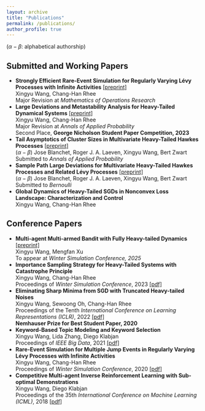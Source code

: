 ```yaml
---
layout: archive
title: "Publications"
permalink: /publications/
author_profile: true
---
```


($\alpha-\beta$: alphabetical authorship)


Submitted and Working Papers
------

- **Strongly Efficient Rare-Event Simulation for Regularly Varying Lévy Processes with Infinite Activities** [[preprint]](https://arxiv.org/pdf/2309.13820) <br>
  Xingyu Wang, Chang-Han Rhee <br>
  Major Revision at *Mathematics of Operations Research*
- **Large Deviations and Metastability Analysis for Heavy-Tailed Dynamical Systems** [[preprint]](https://arxiv.org/pdf/2307.03479.pdf) <br>
  Xingyu Wang, Chang-Han Rhee <br>
  Major Revision at *Annals of Applied Probability* <br>
  Second Place, **George Nicholson Student Paper Competition, 2023**
- **Tail Asymptotics of Cluster Sizes in Multivariate Heavy-Tailed Hawkes Processes** [[preprint]](https://arxiv.org/pdf/2503.01004) <br>
  ($\alpha-\beta$) Jose Blanchet, Roger J. A. Laeven, Xingyu Wang, Bert Zwart <br>
  Submitted to *Annals of Applied Probability*
- **Sample Path Large Deviations for Multivariate Heavy-Tailed Hawkes Processes and Related Lévy Processes** [[preprint]](https://arxiv.org/pdf/2504.01119) <br>
  ($\alpha-\beta$) Jose Blanchet, Roger J. A. Laeven, Xingyu Wang, Bert Zwart <br>
  Submitted to *Bernoulli*
- **Global Dynamics of Heavy-Tailed SGDs in Nonconvex Loss Landscape: Characterization and Control** <br>
  Xingyu Wang, Chang-Han Rhee


   
Conference Papers
------

- **Multi-agent Multi-armed Bandit with Fully Heavy-tailed Dynamics** [[preprint]](https://arxiv.org/pdf/2501.19239) <br>
  Xingyu Wang, Mengfan Xu <br>
  To appear at *Winter Simulation Conference, 2025* <br>
- **Importance Sampling Strategy for Heavy-Tailed Systems with Catastrophe Principle** <br>
  Xingyu Wang, Chang-Han Rhee <br>
  Proceedings of *Winter Simulation Conference*, 2023 [[pdf]](https://joshwang0322.github.io/files/WangRhee23b.pdf)
- **Eliminating Sharp Minima from SGD with Truncated Heavy-tailed Noises** <br>
  Xingyu Wang, Sewoong Oh, Chang-Han Rhee <br>
  Proceedings of the Tenth *International Conference on Learning Representations (ICLR)*, 2022 [[pdf]](https://openreview.net/pdf?id=B3Nde6lvab)  <br>
  **Nemhauser Prize for Best Student Paper, 2020**
- **Keyword-Based Topic Modeling and Keyword Selection**  <br>
  Xingyu Wang, Lida Zhang, Diego Klabjan <br>
  Proceedings of *IEEE Big Data*, 2021 [[pdf]](https://arxiv.org/pdf/2001.07866.pdf)
- **Rare-Event Simulation for Multiple Jump Events in Regularly Varying Lévy Processes with Infinite Activities**  <br>
  Xingyu Wang, Chang-Han Rhee <br>
  Proceedings of *Winter Simulation Conference*, 2020 [[pdf]](https://informs-sim.org/wsc20papers/034.pdf)
- **Competitive Multi-agent Inverse Reinforcement Learning with Sub-optimal Demonstrations**  <br>
  Xingyu Wang, Diego Klabjan <br>
  Proceedings of the 35th *International Conference on Machine Learning (ICML)*, 2018 [[pdf]](http://proceedings.mlr.press/v80/wang18d/wang18d.pdf)
